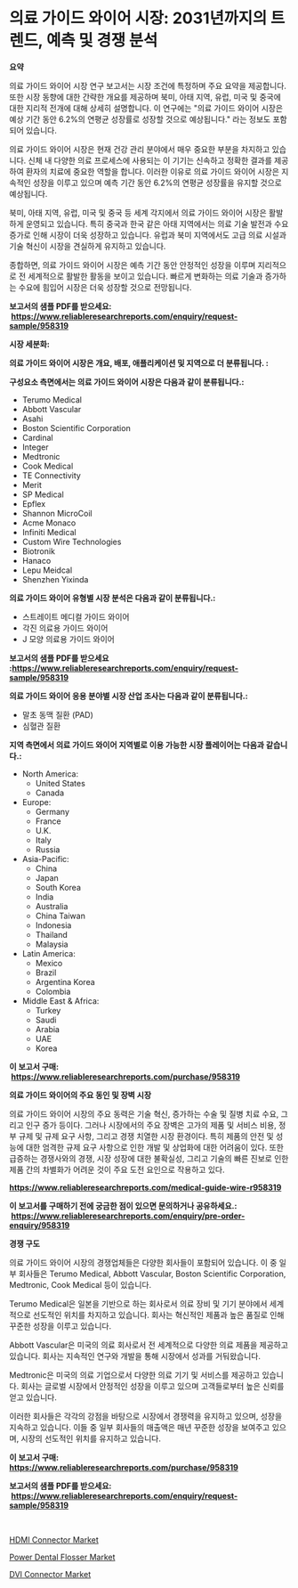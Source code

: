 <p><h1>의료 가이드 와이어 시장: 2031년까지의 트렌드, 예측 및 경쟁 분석</h1></p><p><strong>요약</strong></p>
<p><p>의료 가이드 와이어 시장 연구 보고서는 시장 조건에 특정하며 주요 요약을 제공합니다. 또한 시장 동향에 대한 간략한 개요를 제공하며 북미, 아태 지역, 유럽, 미국 및 중국에 대한 지리적 전개에 대해 상세히 설명합니다. 이 연구에는 "의료 가이드 와이어 시장은 예상 기간 동안 6.2%의 연평균 성장률로 성장할 것으로 예상됩니다." 라는 정보도 포함되어 있습니다.</p><p>의료 가이드 와이어 시장은 현재 건강 관리 분야에서 매우 중요한 부분을 차지하고 있습니다. 신체 내 다양한 의료 프로세스에 사용되는 이 기기는 신속하고 정확한 결과를 제공하여 환자의 치료에 중요한 역할을 합니다. 이러한 이유로 의료 가이드 와이어 시장은 지속적인 성장을 이루고 있으며 예측 기간 동안 6.2%의 연평균 성장률을 유지할 것으로 예상됩니다.</p><p>북미, 아태 지역, 유럽, 미국 및 중국 등 세계 각지에서 의료 가이드 와이어 시장은 활발하게 운영되고 있습니다. 특히 중국과 한국 같은 아태 지역에서는 의료 기술 발전과 수요 증가로 인해 시장이 더욱 성장하고 있습니다. 유럽과 북미 지역에서도 고급 의료 시설과 기술 혁신이 시장을 견실하게 유지하고 있습니다.</p><p>종합하면, 의료 가이드 와이어 시장은 예측 기간 동안 안정적인 성장을 이루며 지리적으로 전 세계적으로 활발한 활동을 보이고 있습니다. 빠르게 변화하는 의료 기술과 증가하는 수요에 힘입어 시장은 더욱 성장할 것으로 전망됩니다.</p></p>
<p><strong>보고서의 샘플 PDF를 받으세요: &nbsp;<a href="https://www.reliableresearchreports.com/enquiry/request-sample/958319">https://www.reliableresearchreports.com/enquiry/request-sample/958319</a></strong></p>
<p><strong>시장 세분화:</strong></p>
<p><strong> 의료 가이드 와이어 시장은 개요, 배포, 애플리케이션 및 지역으로 더 분류됩니다. :</strong></p>
<p><strong>구성요소 측면에서는 의료 가이드 와이어 시장은 다음과 같이 분류됩니다.:</strong></p>
<p><ul><li>Terumo Medical</li><li>Abbott Vascular</li><li>Asahi</li><li>Boston Scientific Corporation</li><li>Cardinal</li><li>Integer</li><li>Medtronic</li><li>Cook Medical</li><li>TE Connectivity</li><li>Merit</li><li>SP Medical</li><li>Epflex</li><li>Shannon MicroCoil</li><li>Acme Monaco</li><li>Infiniti Medical</li><li>Custom Wire Technologies</li><li>Biotronik</li><li>Hanaco</li><li>Lepu Meidcal</li><li>Shenzhen Yixinda</li></ul></p>
<p><strong> 의료 가이드 와이어 유형별 시장 분석은 다음과 같이 분류됩니다.:</strong></p>
<p><ul><li>스트레이트 메디컬 가이드 와이어</li><li>각진 의료용 가이드 와이어</li><li>J 모양 의료용 가이드 와이어</li></ul></p>
<p><strong>보고서의 샘플 PDF를 받으세요 :<a href="https://www.reliableresearchreports.com/enquiry/request-sample/958319">https://www.reliableresearchreports.com/enquiry/request-sample/958319</a></strong></p>
<p><strong> 의료 가이드 와이어 응용 분야별 시장 산업 조사는 다음과 같이 분류됩니다.:</strong></p>
<p><ul><li>말초 동맥 질환 (PAD)</li><li>심혈관 질환</li></ul></p>
<p><strong>지역 측면에서 의료 가이드 와이어 지역별로 이용 가능한 시장 플레이어는 다음과 같습니다.:</strong></p>
<p><ul>
    <li>
        North America:
        <ul>
            <li>United States</li>
            <li>Canada</li>
        </ul>
    </li>
    <li>
        Europe:
        <ul>
            <li>Germany</li>
            <li>France</li>
            <li>U.K.</li>
            <li>Italy</li>
            <li>Russia</li>
        </ul>
    </li>
    <li>
        Asia-Pacific:
        <ul>
            <li>China</li>
            <li>Japan</li>
            <li>South Korea</li>
            <li>India</li>
            <li>Australia</li>
            <li>China Taiwan</li>
            <li>Indonesia</li>
            <li>Thailand</li>
            <li>Malaysia</li>
        </ul>
    </li>
    <li>
        Latin America:
        <ul>
            <li>Mexico</li>
            <li>Brazil</li>
            <li>Argentina Korea</li>
            <li>Colombia</li>
        </ul>
    </li>
    <li>
        Middle East & Africa:
        <ul>
            <li>Turkey</li>
            <li>Saudi</li>
            <li>Arabia</li>
            <li>UAE</li>
            <li>Korea</li>
        </ul>
    </li>
    </ul></p>
<p><strong>이 보고서 구매: &nbsp;<a href="https://www.reliableresearchreports.com/purchase/958319">https://www.reliableresearchreports.com/purchase/958319</a></strong></p>
<p><strong>의료 가이드 와이어의 주요 동인 및 장벽 시장</strong></p>
<p><p>의료 가이드 와이어 시장의 주요 동력은 기술 혁신, 증가하는 수술 및 질병 치료 수요, 그리고 인구 증가 등이다. 그러나 시장에서의 주요 장벽은 고가의 제품 및 서비스 비용, 정부 규제 및 규제 요구 사항, 그리고 경쟁 치열한 시장 환경이다. 특히 제품의 안전 및 성능에 대한 엄격한 규제 요구 사항으로 인한 개발 및 상업화에 대한 어려움이 있다. 또한 급증하는 경쟁사와의 경쟁, 시장 성장에 대한 불확실성, 그리고 기술의 빠른 진보로 인한 제품 간의 차별화가 어려운 것이 주요 도전 요인으로 작용하고 있다.</p></p>
<p><strong><a href="https://www.reliableresearchreports.com/medical-guide-wire-r958319">https://www.reliableresearchreports.com/medical-guide-wire-r958319</a></strong></p>
<p><strong>이 보고서를 구매하기 전에 궁금한 점이 있으면 문의하거나 공유하세요.: &nbsp;<a href="https://www.reliableresearchreports.com/enquiry/pre-order-enquiry/958319">https://www.reliableresearchreports.com/enquiry/pre-order-enquiry/958319</a></strong></p>
<p><strong>경쟁 구도</strong></p>
<p><p>의료 가이드 와이어 시장의 경쟁업체들은 다양한 회사들이 포함되어 있습니다. 이 중 일부 회사들은 Terumo Medical, Abbott Vascular, Boston Scientific Corporation, Medtronic, Cook Medical 등이 있습니다.</p><p>Terumo Medical은 일본을 기반으로 하는 회사로서 의료 장비 및 기기 분야에서 세계적으로 선도적인 위치를 차지하고 있습니다. 회사는 혁신적인 제품과 높은 품질로 인해 꾸준한 성장을 이루고 있습니다.</p><p>Abbott Vascular은 미국의 의료 회사로서 전 세계적으로 다양한 의료 제품을 제공하고 있습니다. 회사는 지속적인 연구와 개발을 통해 시장에서 성과를 거둬왔습니다.</p><p>Medtronic은 미국의 의료 기업으로서 다양한 의료 기기 및 서비스를 제공하고 있습니다. 회사는 글로벌 시장에서 안정적인 성장을 이루고 있으며 고객들로부터 높은 신뢰를 얻고 있습니다.</p><p>이러한 회사들은 각각의 강점을 바탕으로 시장에서 경쟁력을 유지하고 있으며, 성장을 지속하고 있습니다. 이들 중 일부 회사들의 매출액은 매년 꾸준한 성장을 보여주고 있으며, 시장의 선도적인 위치를 유지하고 있습니다.</p></p>
<p><strong>이 보고서 구매: &nbsp; <a href="https://www.reliableresearchreports.com/purchase/958319">https://www.reliableresearchreports.com/purchase/958319</a></strong></p>
<p><strong>보고서의 샘플 PDF를 받으세요: &nbsp;<a href="https://www.reliableresearchreports.com/enquiry/request-sample/958319">https://www.reliableresearchreports.com/enquiry/request-sample/958319</a></strong><strong></strong></p>
<p>&nbsp;</p>
<p><p><a href="https://www.linkedin.com/pulse/hdmi-connector-market-outlook-industry-overview-forecast-2024-vjtcc?trackingId=q1XoRQGgcnA4d3VAx3JfMQ%3D%3D">HDMI Connector Market</a></p><p><a href="https://www.linkedin.com/pulse/power-dental-flossernbspmarket-focuses-market-share-size-projected-4xhzf?trackingId=xFH9he4YEoZ0x405rhZOQg%3D%3D">Power Dental Flosser Market</a></p><p><a href="https://www.linkedin.com/pulse/dvi-connector-market-comprehensive-assessment-type-application-ilvuc?trackingId=wq8qhmYxojjv9JGUGovSiw%3D%3D">DVI Connector Market</a></p></p>